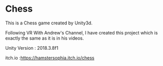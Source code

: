 # Chess

This is a Chess game created by Unity3d.

Following VR With Andrew's Channel, I have created this project which is exactly the same as it is in his videos.

Unity Version : 2018.3.8f1

itch.io :https://hamstersophia.itch.io/chess

